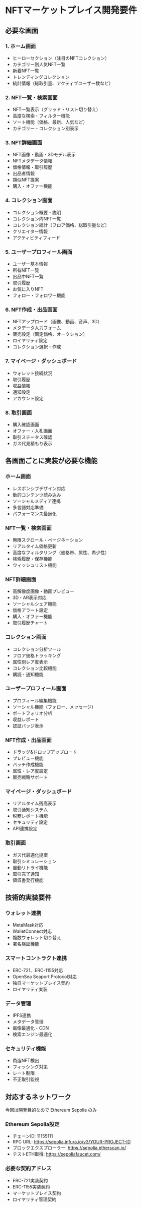 # NFTマーケットプレイス開発要件

## 必要な画面

### 1. ホーム画面
- ヒーローセクション（注目のNFTコレクション）
- カテゴリー別人気NFT一覧
- 新着NFT一覧
- トレンディングコレクション
- 統計情報（総取引量、アクティブユーザー数など）

### 2. NFT一覧・検索画面
- NFT一覧表示（グリッド・リスト切り替え）
- 高度な検索・フィルター機能
- ソート機能（価格、最新、人気など）
- カテゴリー・コレクション別表示

### 3. NFT詳細画面
- NFT画像・動画・3Dモデル表示
- NFTメタデータ情報
- 価格情報・取引履歴
- 出品者情報
- 類似NFT提案
- 購入・オファー機能

### 4. コレクション画面
- コレクション概要・説明
- コレクション内NFT一覧
- コレクション統計（フロア価格、総取引量など）
- クリエイター情報
- アクティビティフィード

### 5. ユーザープロフィール画面
- ユーザー基本情報
- 所有NFT一覧
- 出品中NFT一覧
- 取引履歴
- お気に入りNFT
- フォロー・フォロワー機能

### 6. NFT作成・出品画面
- NFTアップロード（画像、動画、音声、3D）
- メタデータ入力フォーム
- 販売設定（固定価格、オークション）
- ロイヤリティ設定
- コレクション選択・作成

### 7. マイページ・ダッシュボード
- ウォレット接続状況
- 取引履歴
- 収益情報
- 通知設定
- アカウント設定

### 8. 取引画面
- 購入確認画面
- オファー・入札画面
- 取引ステータス確認
- ガス代見積もり表示

## 各画面ごとに実装が必要な機能

### ホーム画面
- レスポンシブデザイン対応
- 動的コンテンツ読み込み
- ソーシャルメディア連携
- 多言語対応準備
- パフォーマンス最適化

### NFT一覧・検索画面
- 無限スクロール・ページネーション
- リアルタイム価格更新
- 高度なフィルタリング（価格帯、属性、希少性）
- 検索履歴・保存機能
- ウィッシュリスト機能

### NFT詳細画面
- 高解像度画像・動画プレビュー
- 3D・AR表示対応
- ソーシャルシェア機能
- 価格アラート設定
- 購入・オファー機能
- 取引履歴チャート

### コレクション画面
- コレクション分析ツール
- フロア価格トラッキング
- 属性別レア度表示
- コレクション比較機能
- 購読・通知機能

### ユーザープロフィール画面
- プロフィール編集機能
- ソーシャル機能（フォロー、メッセージ）
- ポートフォリオ分析
- 収益レポート
- 認証バッジ表示

### NFT作成・出品画面
- ドラッグ&ドロップアップロード
- プレビュー機能
- バッチ作成機能
- 属性・レア度設定
- 販売戦略サポート

### マイページ・ダッシュボード
- リアルタイム残高表示
- 取引通知システム
- 税務レポート機能
- セキュリティ設定
- API連携設定

### 取引画面
- ガス代最適化提案
- 取引シミュレーション
- 自動リトライ機能
- 取引完了通知
- 領収書発行機能

## 技術的実装要件

### ウォレット連携
- MetaMask対応
- WalletConnect対応
- 複数ウォレット切り替え
- 署名検証機能

### スマートコントラクト連携
- ERC-721、ERC-1155対応
- OpenSea Seaport Protocol対応
- 独自マーケットプレイス契約
- ロイヤリティ実装

### データ管理
- IPFS連携
- メタデータ管理
- 画像最適化・CDN
- 検索エンジン最適化

### セキュリティ機能
- 偽造NFT検出
- フィッシング対策
- レート制限
- 不正取引監視

## 対応するネットワーク

今回は開発目的なので Ethereum Sepolia のみ

### Ethereum Sepolia設定
- チェーンID: 11155111
- RPC URL: https://sepolia.infura.io/v3/YOUR-PROJECT-ID
- ブロックエクスプローラー: https://sepolia.etherscan.io/
- テストETH取得: https://sepoliafaucet.com/

### 必要な契約アドレス
- ERC-721実装契約
- ERC-1155実装契約
- マーケットプレイス契約
- ロイヤリティ管理契約